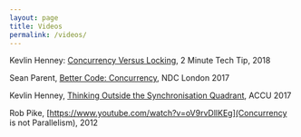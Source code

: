 ```yaml
---
layout: page
title: Videos
permalink: /videos/
---
```


Kevlin Henney: [Concurrency Versus Locking](https://youtu.be/mEtoXwB9HFk), 2 Minute Tech Tip, 2018

Sean Parent, [Better Code: Concurrency](https://www.youtube.com/watch?v=zULU6Hhp42w), NDC London 2017

Kevlin Henney, [Thinking Outside the Synchronisation Quadrant](https://www.youtube.com/watch?v=UJrmee7o68A), ACCU 2017

Rob Pike, [https://www.youtube.com/watch?v=oV9rvDllKEg](Concurrency is not Parallelism), 2012